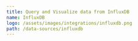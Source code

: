 ```yaml
---
title: Query and Visualize data from InfluxDB
name: InfluxDB
logo: /assets/images/integrations/influxdb.png
path: /data-sources/influxdb
---
```

